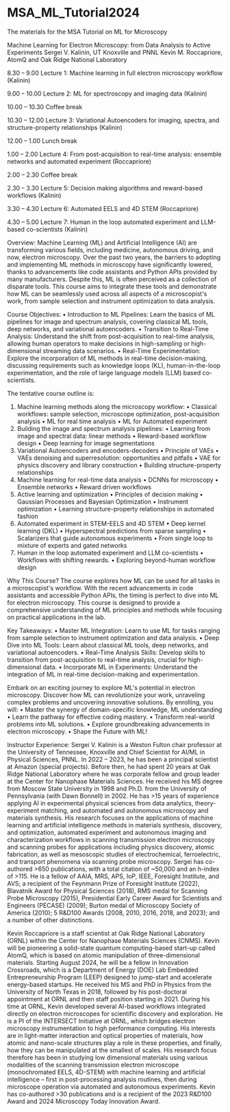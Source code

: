 # MSA_ML_Tutorial2024
The materials for the MSA Tutorial on ML for Microscopy

Machine Learning for Electron Microscopy: from Data Analysis to Active Experiments
Sergei V. Kalinin, UT Knoxville and PNNL
Kevin M. Roccapriore, AtomQ and Oak Ridge National Laboratory

8.30 – 9.00 	Lecture 1: Machine learning in full electron microscopy workflow (Kalinin)

9.00 – 10.00 	Lecture 2: ML for spectroscopy and imaging data (Kalinin)

10.00 – 10.30 	Coffee break

10.30 – 12.00 	Lecture 3: Variational Autoencoders for imaging, spectra, and structure-property 			relationships (Kalinin)

12.00 – 1.00 	Lunch break

1.00 – 2.00 	Lecture 4: From post-acquisition to real-time analysis: ensemble networks and 			automated experiment (Roccapriore)

2.00 – 2.30 	Coffee break

2.30 – 3.30 	Lecture 5: Decision making algorithms and reward-based workflows (Kalinin)

3.30 – 4.30 	Lecture 6: Automated EELS and 4D STEM (Roccapriore)

4.30 – 5.00 	Lecture 7: Human in the loop automated experiment and LLM-based co-scientists 			(Kalinin)


Overview:
Machine Learning (ML) and Artificial Intelligence (AI) are transforming various fields, including medicine, autonomous driving, and now, electron microscopy. Over the past two years, the barriers to adopting and implementing ML methods in microscopy have significantly lowered, thanks to advancements like code assistants and Python APIs provided by many manufacturers. Despite this, ML is often perceived as a collection of disparate tools. This course aims to integrate these tools and demonstrate how ML can be seamlessly used across all aspects of a microscopist's work, from sample selection and instrument optimization to data analysis.

Course Objectives:
•	Introduction to ML Pipelines: Learn the basics of ML pipelines for image and spectrum analysis, covering classical ML tools, deep networks, and variational autoencoders.
•	Transition to Real-Time Analysis: Understand the shift from post-acquisition to real-time analysis, allowing human operators to make decisions in high-sampling or high-dimensional streaming data scenarios.
•	Real-Time Experimentation: Explore the incorporation of ML methods in real-time decision-making, discussing requirements such as knowledge loops (KL), human-in-the-loop experimentation, and the role of large language models (LLM) based co-scientists.

The tentative course outline is:
1.	Machine learning methods along the microscopy workflow: 
•	Classical workflows: sample selection, microscope optimization, post-acquisition analysis
•	ML for real time analysis
•	ML for Automated experiment
2.	Building the image and spectrum analysis pipelines:
•	Learning from image and spectral data: linear methods
•	Reward-based workflow design
•	Deep learning for image segmentations
3.	Variational Autoencoders and encoders-decoders
•	Principle of VAEs
•	VAEs denoising and superresolution: opportunities and pitfalls
•	VAE for physics discovery and library construction
•	Building structure-property relationships
4.	Machine learning for real-time data analysis
•	DCNNs for microscopy
•	Ensemble networks
•	Reward driven workflows
5.	Active learning and optimization
•	Principles of decision making
•	Gaussian Processes and Bayesian Optimization
•	Instrument optimization
•	Learning structure-property relationships in automated fashion
6.	Automated experiment in STEM-EELS and 4D STEM
•	Deep kernel learning (DKL)
•	Hyperspectral predictions from sparse sampling
•	Scalarizers that guide autonomous experiments
•	From single loop to mixture of experts and gated networks
7.	Human in the loop automated experiment and LLM co-scientists
•	Workflows with shifting rewards.
•	Exploring beyond-human workflow design


Why This Course?
The course explores how ML can be used for all tasks in a microscopist's workflow. With the recent advancements in code assistants and accessible Python APIs, the timing is perfect to dive into ML for electron microscopy. This course is designed to provide a comprehensive understanding of ML principles and methods while focusing on practical applications in the lab.

Key Takeaways:
•	Master ML Integration: Learn to use ML for tasks ranging from sample selection to instrument optimization and data analysis.
•	Deep Dive into ML Tools: Learn about classical ML tools, deep networks, and variational autoencoders.
•	Real-Time Analysis Skills: Develop skills to transition from post-acquisition to real-time analysis, crucial for high-dimensional data.
•	Incorporate ML in Experiments: Understand the integration of ML in real-time decision-making and experimentation.

Embark on an exciting journey to explore ML's potential in electron microscopy. Discover how ML can revolutionize your work, unraveling complex problems and uncovering innovative solutions. By enrolling, you will:
•	Master the synergy of domain-specific knowledge, ML understanding
•	Learn the pathway for effective coding mastery.
•	Transform real-world problems into ML solutions.
•	Explore groundbreaking advancements in electron microscopy.
•	Shape the Future with ML!

Instructor Experience:
Sergei V. Kalinin is a Weston Fulton chair professor at the University of Tennessee, Knoxville and Chief Scientist for AI/ML in Physical Sciences, PNNL. In 2022 – 2023, he has been a principal scientist at Amazon (special projects). Before then, he had spent 20 years at Oak Ridge National Laboratory where he was corporate fellow and group leader at the Center for Nanophase Materials Sciences. He received his MS degree from Moscow State University in 1998 and Ph.D. from the University of Pennsylvania (with Dawn Bonnell) in 2002. He has >15 years of experience applying AI in experimental physical sciences from data analytics, theory-experiment matching, and automated and autonomous microscopy and materials synthesis. His research focuses on the applications of machine learning and artificial intelligence methods in materials synthesis, discovery, and optimization, automated experiment and autonomous imaging and characterization workflows in scanning transmission electron microscopy and scanning probes for applications including physics discovery, atomic fabrication, as well as mesoscopic studies of electrochemical, ferroelectric, and transport phenomena via scanning probe microscopy. Sergei has co-authored >650 publications, with a total citation of ~50,000 and an h-index of >115. He is a fellow of AAIA, MRS, APS, IoP, IEEE, Foresight Institute, and AVS; a recipient of the Feynmann Prize of Foresight Institute (2022), Blavatnik Award for Physical Sciences (2018), RMS medal for Scanning Probe Microscopy (2015), Presidential Early Career Award for Scientists and Engineers (PECASE) (2009); Burton medal of Microscopy Society of America (2010); 5 R&D100 Awards (2008, 2010, 2016, 2018, and 2023); and a number of other distinctions.

Kevin Roccapriore is a staff scientist at Oak Ridge National Laboratory (ORNL) within the Center for Nanophase Materials Sciences (CNMS). Kevin will be pioneering a solid-state quantum computing-based start-up called AtomQ, which is based on atomic manipulation of three-dimensional materials. Starting August 2024, he will be a fellow in Innovation Crossroads, which is a Department of Energy (DOE) Lab Embedded Entrepreneurship Program (LEEP) designed to jump-start and accelerate energy-based startups. He received his MS and PhD in Physics from the University of North Texas in 2018, followed by his post-doctoral appointment at ORNL and then staff position starting in 2021. During his time at ORNL, Kevin developed several AI-based workflows integrated directly on electron microscopes for scientific discovery and exploration. He is a PI of the INTERSECT Initiative at ORNL, which bridges electron microscopy instrumentation to high performance computing. His interests are in light-matter interaction and optical properties of materials, how atomic and nano-scale structures play a role in these properties, and finally, how they can be manipulated at the smallest of scales. His research focus therefore has been in studying low dimensional materials using various modalities of the scanning transmission electron microscope (monochromated EELS, 4D-STEM) with machine learning and artificial intelligence – first in post-processing analysis routines, then  during microscope operation via automated and autonomous experiments. Kevin has co-authored >30 publications and is a recipient of the 2023 R&D100 Award and 2024 Microscopy Today Innovation Award.
